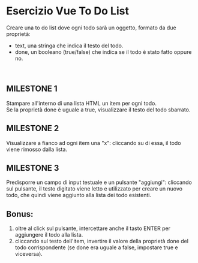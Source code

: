 # Esercizio Vue To Do List
Creare una to do list dove ogni todo sarà un oggetto, formato da due proprietà:
- text, una stringa che indica il testo del todo.
- done, un booleano (true/false) che indica se il todo è stato fatto oppure no.
<br>

## MILESTONE 1
Stampare all'interno di una lista HTML un item per ogni todo.<br>
Se la proprietà done è uguale a true, visualizzare il testo del todo sbarrato.
<br>

## MILESTONE 2
Visualizzare a fianco ad ogni item una "x": cliccando su di essa, il todo viene rimosso dalla lista.
<br>

## MILESTONE 3
Predisporre un campo di input testuale e un pulsante "aggiungi": cliccando sul pulsante, il testo digitato viene letto e utilizzato per creare un nuovo todo, che quindi viene aggiunto alla lista dei todo esistenti.
<br>

## Bonus:
1) oltre al click sul pulsante, intercettare anche il tasto ENTER per aggiungere il todo alla lista.
2) cliccando sul testo dell'item, invertire il valore della proprietà done del todo corrispondente (se done era uguale a false, impostare true e viceversa).